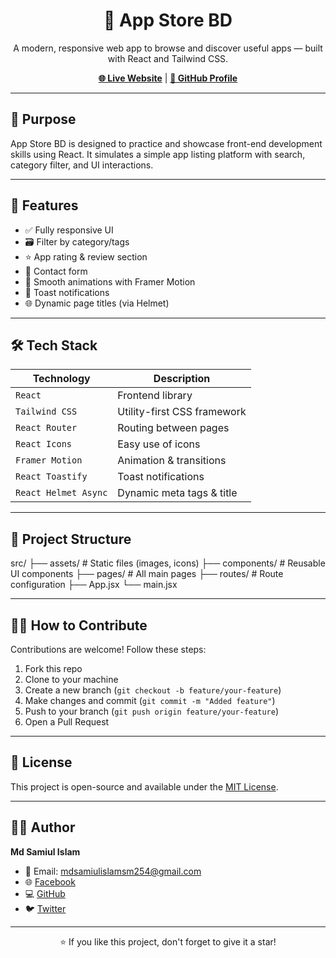 <h1 align="center">📱 App Store BD</h1>

<p align="center">
  A modern, responsive web app to browse and discover useful apps — built with React and Tailwind CSS.
</p>

<p align="center">
  <a href="https://app-store-bd.netlify.app"><strong>🌐 Live Website</strong></a> |
  <a href="https://github.com/Samiul821"><strong>🔗 GitHub Profile</strong></a>
</p>

---

## 🎯 Purpose

App Store BD is designed to practice and showcase front-end development skills using React. It simulates a simple app listing platform with search, category filter, and UI interactions.

---

## 🚀 Features

- ✅ Fully responsive UI
- 🗃️ Filter by category/tags
- ⭐ App rating & review section
- 💬 Contact form
- 🎨 Smooth animations with Framer Motion
- 🔔 Toast notifications
- 🌐 Dynamic page titles (via Helmet)

---

## 🛠 Tech Stack

| Technology        | Description                          |
|------------------|--------------------------------------|
| `React`          | Frontend library                     |
| `Tailwind CSS`   | Utility-first CSS framework          |
| `React Router`   | Routing between pages                |
| `React Icons`    | Easy use of icons                    |
| `Framer Motion`  | Animation & transitions              |
| `React Toastify` | Toast notifications                  |
| `React Helmet Async` | Dynamic meta tags & title       |

---

## 📁 Project Structure

src/
├── assets/ # Static files (images, icons)
├── components/ # Reusable UI components
├── pages/ # All main pages
├── routes/ # Route configuration
├── App.jsx
└── main.jsx

---

## 🧑‍💻 How to Contribute

Contributions are welcome! Follow these steps:

1. Fork this repo
2. Clone to your machine
3. Create a new branch (`git checkout -b feature/your-feature`)
4. Make changes and commit (`git commit -m "Added feature"`)
5. Push to your branch (`git push origin feature/your-feature`)
6. Open a Pull Request

---

## 🪪 License

This project is open-source and available under the [MIT License](LICENSE).

---

## 🙋‍♂️ Author

**Md Samiul Islam**

- 📧 Email: [mdsamiulislamsm254@gmail.com](mailto:mdsamiulislamsm254@gmail.com)
- 🌐 [Facebook](https://facebook.com/smsamiul890)
- 💻 [GitHub](https://github.com/Samiul821)
- 🐦 [Twitter](https://x.com/SmSamiul890)

---

<p align="center">
  ⭐ If you like this project, don't forget to give it a star!
</p>
